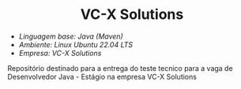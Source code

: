 <h1 align='center'>VC-X Solutions</h1>
<ul>
  <li><em>Linguagem base: Java (Maven)</em></li>
  <li><em>Ambiente: Linux Ubuntu 22.04 LTS</em></li>
  <li><em>Empresa: VC-X Solutions</em></li>
</ul>
<p>
  Repositório destinado para a entrega do teste tecnico para a vaga de Desenvolvedor Java - Estágio na empresa VC-X Solutions
</p>
